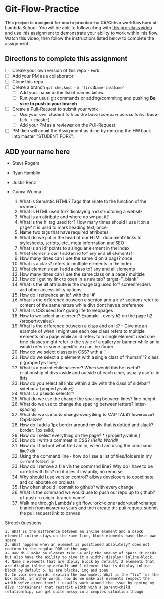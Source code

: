 # Git-Flow-Practice
This project is designed for one to practice the Git/Github workflow here at Lambda School. You will be able to follow along with [this pre-class video](https://youtu.be/4fLr6ah82bE) and use this assignment to demonstrate your ability to work within this flow. Watch this video, then follow the instructions listed below to complete the assignment

## Directions to complete this assignment

- [ ] Create your own version of this repo - Fork
- [ ] Add your PM as a collaborator
- [ ] Clone this repo
- [ ] Create a branch `git checkout -b 'firstName-lastName'`
  - [ ] Add your name to the list of names below.
  - [ ] Run your usual git commands or adding/commiting and pushing **Be sure to push to your branch**
- [ ] Create a Pull-Request to submit your work
  - [ ] Use your own student fork as the base (compare across forks, base-fork -> master).
  - [ ] Add your PM as a reviewer on the Pull-Request
- [ ] PM then will count the Assignment as done by merging the HW back into master "STUDENT FORK".

## ADD your name here

- Steve Rogers
- Ryan Hamblin
- Justin Benz
- Gunna Wunna

    1. What is Semantic HTML? Tags that relate to the function of the element
    2. What is HTML used for? displaying and structuring a website
    3. What is an attribute and where do we put it? 
    4. What is the h1 tag used for? How many times should I use it on a page? it is used to mark heading text, once
    5. Name two tags that have required attributes
    6. What do we put in the head of our HTML document? links to stylesheets, scripts, etc.. meta information and SEO
    7. What is an id? points to a singular element in the index
    8. What elements can I add an id to? any and all elements!
    9. How many times can I use the same id on a page? once
    10. What is a class? refers to multiple elements in the index
    11. What elements can I add a class to? any and all elements
    12. How many times can I use the same class on a page? multiple
    13. How do I get my link to open in a new tab? target="_blank"
    14. What is the alt attribute in the image tag used for? screenreaders and other accessibility options
    15. How do I reference an id? with the '#'
    16. What is the difference between a section and a div? sections refer to content of the same nature while divs dont have a preference
    17. What is CSS used for? giving life to webpages
    18. How to we select an element? Example - every h2 on the page h2 {property:value;}
    19. What is the difference between a class and an id? - Give me an example of when I might use each one class refers to multiple elements on a page while an id refers to a single element used one time classes might refer to the style of a gallery or banner while an id would refer to some specific text on the footer 
    20. How do we select classes in CSS? with a '.'
    21. How do we select a p element with a single class of “human””? class p {property:value;}
    22. What is a parent child selector? When would this be useful? relationship of divs inside and outside of each other, usually useful in lists
    23. How do you select all links within a div with the class of sidebar? sidebar a {property:value;}
    24. What is a pseudo selector?
    25. What do we use the change the spacing between lines? line-height
    26. What do we use to change the spacing between letters? letter-spacing
    27. What do we use to to change everything to CAPITALS? lowercase? Capitalize?
    28. How do I add a 1px border around my div that is dotted and black? border: 1px solid;
    29. How do I select everything on the page? * {property:value;}
    30. How do I write a comment in CSS? /*Hello World!*/
    31. How do I find out what file I am in, when I am using the command line? dir
    32. Using the command line - how do I see a list of files/folders in my current folder? ls
    33. How do I remove a file via the command line? Why do I have to be careful with this? rm it does it instantly, no remorse
    34. Why should I use version control? allows developers to coordinate and collaborate on projects
    35. How often should I commit to github? with every change
    36. What is the command we would use to push our repo up to github? git push -u origin 'branch-name'
    37. Walk me through Lambda's git flow. fork>clone>add>push>change branch from master to yours and then create the pull request submit the pull request link to canvas

Stretch Questions

    1. What is the difference between an inline element and a block element? inline stays on the same line, block elements have their own space
    2. What happens when an element is positioned absolutely? does not conform to the regular DOM of the page 
    3. How do I make an element take up only the amount of space it needs but also have the ability to give it a width? display: inline-block;
    4. Name 3 elements that are diplay block by default, 2 elements that are display inline by default and 1 element that is display inline-block by default p, h1 are blocks, img and span
    5. In your own words, explain the box model. What is the "fix" for the box model, in other words, how do we make all elements respect the width we've given them? i usually work around the issue by giving my divs 'containers' that restrict width with a parent>child relationship, can get quite messy in a complex situation though